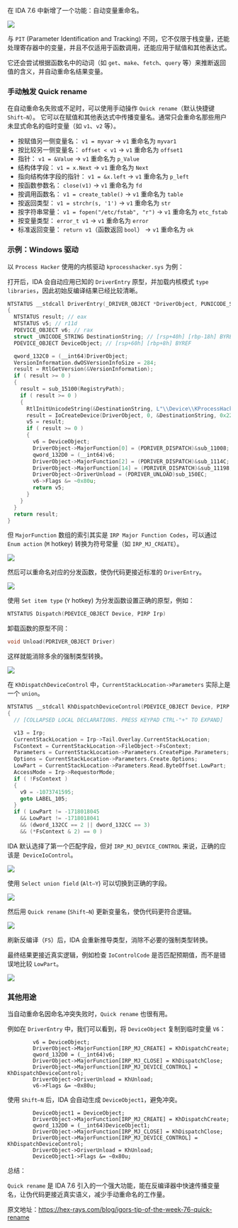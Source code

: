 在 IDA 7.6 中新增了一个功能：自动变量重命名。

![](assets/2022/02/rename1.png)

与 `PIT` (Parameter Identification and Tracking) 不同，它不仅限于栈变量，还能处理寄存器中的变量，并且不仅适用于函数调用，还能应用于赋值和其他表达式。

它还会尝试根据函数名中的动词（如 `get`、`make`、`fetch`、`query` 等）来推断返回值的含义，并自动重命名结果变量。

### 手动触发 Quick rename

在自动重命名失败或不足时，可以使用手动操作 `Quick rename`（默认快捷键 `Shift–N`）。 它可以在赋值和其他表达式中传播变量名。通常只会重命名那些用户未显式命名的临时变量（如 `v1`、`v2` 等）。

- 按赋值另一侧变量名： `v1 = myvar` → `v1` 重命名为 `myvar1`
- 按比较另一侧变量名： `offset < v1` → `v1` 重命名为 `offset1`
- 指针： `v1 = &Value` → `v1` 重命名为 `p_Value`
- 结构体字段： `v1 = x.Next` → `v1` 重命名为 `Next`
- 指向结构体字段的指针： `v1 = &x.left` → `v1` 重命名为 `p_left`
- 按函数参数名： `close(v1)` → `v1` 重命名为 `fd`
- 按调用函数名： `v1 = create_table()` → `v1` 重命名为 `table`
- 按返回类型： `v1 = strchr(s, '1')` → `v1` 重命名为 `str`
- 按字符串常量： `v1 = fopen("/etc/fstab", "r")` → `v1` 重命名为 `etc_fstab`
- 按变量类型： `error_t v1` → `v1` 重命名为 `error`
- 标准返回变量： `return v1`（函数返回 `bool`） → `v1` 重命名为 `ok`

### 示例：Windows 驱动

以 `Process Hacker` 使用的内核驱动 `kprocesshacker.sys` 为例：

打开后，IDA 会自动应用已知的 `DriverEntry` 原型，并加载内核模式 `type libraries`，因此初始反编译结果已经比较清晰。

```c
NTSTATUS __stdcall DriverEntry(_DRIVER_OBJECT *DriverObject, PUNICODE_STRING RegistryPath)
{
  NTSTATUS result; // eax
  NTSTATUS v5; // r11d
  PDEVICE_OBJECT v6; // rax
  struct _UNICODE_STRING DestinationString; // [rsp+40h] [rbp-18h] BYREF
  PDEVICE_OBJECT DeviceObject; // [rsp+60h] [rbp+8h] BYREF

  qword_132C0 = (__int64)DriverObject;
  VersionInformation.dwOSVersionInfoSize = 284;
  result = RtlGetVersion(&VersionInformation);
  if ( result >= 0 )
  {
    result = sub_15100(RegistryPath);
    if ( result >= 0 )
    {
      RtlInitUnicodeString(&DestinationString, L"\\Device\\KProcessHacker3");
      result = IoCreateDevice(DriverObject, 0, &DestinationString, 0x22u, 0x100u, 0, &DeviceObject);
      v5 = result;
      if ( result >= 0 )
      {
        v6 = DeviceObject;
        DriverObject->MajorFunction[0] = (PDRIVER_DISPATCH)&sub_11008;
        qword_132D0 = (__int64)v6;
        DriverObject->MajorFunction[2] = (PDRIVER_DISPATCH)&sub_1114C;
        DriverObject->MajorFunction[14] = (PDRIVER_DISPATCH)&sub_11198;
        DriverObject->DriverUnload = (PDRIVER_UNLOAD)sub_150EC;
        v6->Flags &= ~0x80u;
        return v5;
      }
    }
  }
  return result;
}
```

但 `MajorFunction` 数组的索引其实是 `IRP Major Function Codes`，可以通过 `Enum action` (`M` hotkey) 转换为符号常量（如 `IRP_MJ_CREATE`）。

![](assets/2022/02/rename2_enum.png)

然后可以重命名对应的分发函数，使伪代码更接近标准的 `DriverEntry`。

![](assets/2022/02/rename3.png)

使用 `Set item type` (`Y` hotkey) 为分发函数设置正确的原型，例如：

```c
NTSTATUS Dispatch(PDEVICE_OBJECT Device, PIRP Irp)
```

卸载函数的原型不同：

```c
void Unload(PDRIVER_OBJECT Driver)
```

这样就能消除多余的强制类型转换。

![](assets/2022/02/rename4.png)

在 `KhDispatchDeviceControl` 中，`CurrentStackLocation->Parameters` 实际上是一个 `union`。

```c
NTSTATUS __stdcall KhDispatchDeviceControl(PDEVICE_OBJECT Device, PIRP Irp)
{
  // [COLLAPSED LOCAL DECLARATIONS. PRESS KEYPAD CTRL-"+" TO EXPAND]

  v13 = Irp;
  CurrentStackLocation = Irp->Tail.Overlay.CurrentStackLocation;
  FsContext = CurrentStackLocation->FileObject->FsContext;
  Parameters = CurrentStackLocation->Parameters.CreatePipe.Parameters;
  Options = CurrentStackLocation->Parameters.Create.Options;
  LowPart = CurrentStackLocation->Parameters.Read.ByteOffset.LowPart;
  AccessMode = Irp->RequestorMode;
  if ( !FsContext )
  {
    v9 = -1073741595;
    goto LABEL_105;
  }
  if ( LowPart != -1718018045
    && LowPart != -1718018041
    && (dword_132CC == 2 || dword_132CC == 3)
    && (*FsContext & 2) == 0 )
```

IDA 默认选择了第一个匹配字段，但对 `IRP_MJ_DEVICE_CONTROL` 来说，正确的应该是` DeviceIoControl`。

![](assets/2022/02/rename5.png)

使用 `Select union field` (`Alt–Y`) 可以切换到正确的字段。

![](assets/2022/02/rename6.png)

然后用 `Quick rename` (`Shift–N`) 更新变量名，使伪代码更符合逻辑。

![](assets/2022/02/rename7.png)

刷新反编译（`F5`）后，IDA 会重新推导类型，消除不必要的强制类型转换。

最终结果更接近真实逻辑，例如检查 `IoControlCode` 是否匹配预期值，而不是错误地比较 `LowPart`。

![](assets/2022/02/rename8.png)

### 其他用途

当自动重命名因命名冲突失败时，`Quick rename` 也很有用。

例如在 `DriverEntry` 中，我们可以看到，将 `DeviceObject` 复制到临时变量 `V6`：

```
        v6 = DeviceObject;
        DriverObject->MajorFunction[IRP_MJ_CREATE] = KhDispatchCreate;
        qword_132D0 = (__int64)v6;
        DriverObject->MajorFunction[IRP_MJ_CLOSE] = KhDispatchClose;
        DriverObject->MajorFunction[IRP_MJ_DEVICE_CONTROL] = KhDispatchDeviceControl;
        DriverObject->DriverUnload = KhUnload;
        v6->Flags &= ~0x80u;
```

使用 `Shift–N` 后，IDA 会自动生成 `DeviceObject1`，避免冲突。

```
        DeviceObject1 = DeviceObject;
        DriverObject->MajorFunction[IRP_MJ_CREATE] = KhDispatchCreate;
        qword_132D0 = (__int64)DeviceObject1;
        DriverObject->MajorFunction[IRP_MJ_CLOSE] = KhDispatchClose;
        DriverObject->MajorFunction[IRP_MJ_DEVICE_CONTROL] = KhDispatchDeviceControl;
        DriverObject->DriverUnload = KhUnload;
        DeviceObject1->Flags &= ~0x80u;
```

总结：

`Quick rename` 是 IDA 7.6 引入的一个强大功能，能在反编译器中快速传播变量名，让伪代码更接近真实语义，减少手动重命名的工作量。

原文地址：https://hex-rays.com/blog/igors-tip-of-the-week-76-quick-rename
